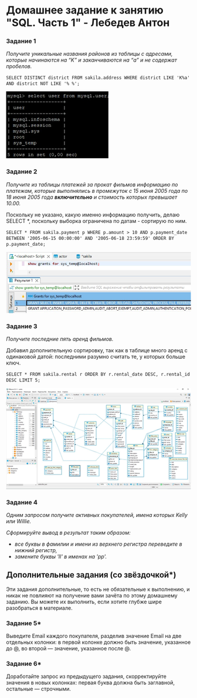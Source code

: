 # Домашнее задание к занятию "SQL. Часть 1" - Лебедев Антон


### Задание 1

*Получите уникальные названия районов из таблицы с адресами, которые начинаются на “K” и заканчиваются на “a” и не содержат пробелов.*

```
SELECT DISTINCT district FROM sakila.address WHERE district LIKE 'K%a' AND district NOT LIKE '% %';
```
![Screenshot_1](https://github.com/Lebedun/HomeWork-Blank/blob/12-03/img/Screenshot_1.jpg)

### Задание 2

*Получите из таблицы платежей за прокат фильмов информацию по платежам, которые выполнялись в промежуток с 15 июня 2005 года по 18 июня 2005 года **включительно** и стоимость которых превышает 10.00.*

Поскольку не указано, какую именно информацию получить, делаю SELECT *, поскольку выборка ограничена по датам - сортирую по ним.

```
SELECT * FROM sakila.payment p WHERE p.amount > 10 AND p.payment_date BETWEEN '2005-06-15 00:00:00' AND '2005-06-18 23:59:59' ORDER BY p.payment_date;
```
![Screenshot_2](https://github.com/Lebedun/HomeWork-Blank/blob/12-03/img/Screenshot_2.jpg)


### Задание 3

*Получите последние пять аренд фильмов.*

Добавил дополнительную сортировку, так как в таблице много аренд с одинаковой датой: последними разумно считать те, у которых больше ключ.

```
SELECT * FROM sakila.rental r ORDER BY r.rental_date DESC, r.rental_id DESC LIMIT 5;
```
![Screenshot_3](https://github.com/Lebedun/HomeWork-Blank/blob/12-03/img/Screenshot_3.jpg)

### Задание 4

*Одним запросом получите активных покупателей, имена которых Kelly или Willie.* 

*Сформируйте вывод в результат таким образом:*
- *все буквы в фамилии и имени из верхнего регистра переведите в нижний регистр,*
- *замените буквы 'll' в именах на 'pp'.*



## Дополнительные задания (со звёздочкой*)
Эти задания дополнительные, то есть не обязательные к выполнению, и никак не повлияют на получение вами зачёта по этому домашнему заданию. Вы можете их выполнить, если хотите глубже шире разобраться в материале.

### Задание 5*

Выведите Email каждого покупателя, разделив значение Email на две отдельных колонки: в первой колонке должно быть значение, указанное до @, во второй — значение, указанное после @.

### Задание 6*

Доработайте запрос из предыдущего задания, скорректируйте значения в новых колонках: первая буква должна быть заглавной, остальные — строчными.
